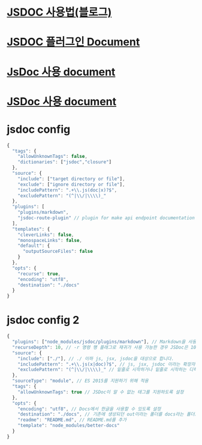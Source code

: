 # [JSDOC 사용법(블로그)](https://noogoonaa.tistory.com/36?category=855168)


# [JSDOC 플러그인 Document](https://www.npmjs.com/package/jsdoc)


# [JsDoc 사용 document](https://jsdoc.app/index.html)


# [JSDoc 사용 document](https://docs.w3cub.com/jsdoc/tags-class)



# jsdoc config
```javascript
{
  "tags": {
    "allowUnknownTags": false,
    "dictionaries": ["jsdoc","closure"]
  },
  "source": {
    "include": ["target directory or file"],
    "exclude": ["ignore directory or file"],
    "includePattern": ".+\\.js(doc|x)?$",
    "excludePattern": "(^|\\/|\\\\)_"
  },
  "plugins": [
    "plugins/markdown",
    "jsdoc-route-plugin" // plugin for make api endpoint documentation
  ],
  "templates": {
    "cleverLinks": false,
    "monospaceLinks": false,
    "default": {
      "outputSourceFiles": false
    }
  },
  "opts": {
    "recurse": true,
    "encoding": "utf8",
    "destination": "./docs"
  }
}
```

# jsdoc config 2
```javascript
{
  "plugins": ["node_modules/jsdoc/plugins/markdown"], // Markdown을 사용하기 위해 플러그인을 추가합니다.
  "recurseDepth": 10, // -r 명령 행 플래그로 재귀가 사용 가능한 경우 JSDoc은 10 레벨 깊이의 파일을 검색합니다.
  "source": {
    "include": ["./"], // ./ 이하 js, jsx, jsdoc을 대상으로 합니다.
    "includePattern": ".+\\.js(x|doc)?$", // js, jsx, jsdoc 이라는 확장자를 가진 것을 Docs로 변환합니다.
    "excludePattern": "(^|\\/|\\\\)_" // 밑줄로 시작하거나 밑줄로 시작하는 디렉토리에있는 모든 파일은 무시됩니다.
  },
  "sourceType": "module", // ES 2015를 지원하기 위해 적용
  "tags": {
    "allowUnknownTags": true // JSDoc이 알 수 없는 태그를 지원하도록 설정
  },
  "opts": {
    "encoding": "utf8", // Docs에서 한글을 사용할 수 있도록 설정
    "destination": "./docs", // 기존에 생성되던 out이라는 폴더를 docs라는 폴더로 생성
    "readme": "README.md", // README.md를 추가
    "template": "node_modules/better-docs"
  }
}

```

